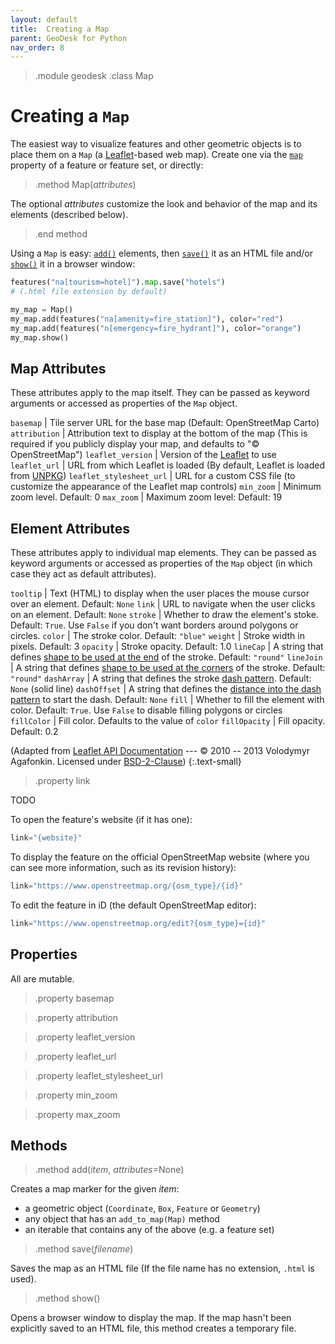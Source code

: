 ```yaml
---
layout: default
title:  Creating a Map
parent: GeoDesk for Python
nav_order: 8
---
```


> .module geodesk
> .class Map
 
# Creating a `Map`

The easiest way to visualize features and other geometric objects is to place them on a `Map` (a [Leaflet](https://www.leafletjs.com)-based web map). Create one via the [`map`](#Feature.map) property of a feature or feature set, or directly:

> .method Map(*attributes*)
 
The optional *attributes* customize the look and behavior of the map and its elements (described below).

> .end method

Using a `Map` is easy: [`add()`](#Map.add) elements, then [`save()`](#Map.save) it as an HTML file and/or [`show()`](#Map.show) it in a browser window:

```python
features("na[tourism=hotel]").map.save("hotels")
# (.html file extension by default)

my_map = Map()
my_map.add(features("na[amenity=fire_station]"), color="red")
my_map.add(features("n[emergency=fire_hydrant]"), color="orange")
my_map.show()
```

## Map Attributes

These attributes apply to the map itself. They can be passed as keyword arguments or accessed as properties of the `Map` object. 

`basemap` | Tile server URL for the base map (Default: OpenStreetMap Carto)
`attribution` | Attribution text to display at the bottom of the map (This is          required if you publicly display your map, and defaults to "&copy; OpenStreetMap") 
`leaflet_version` | Version of the [Leaflet](https://www.leafletjs.com) to use
`leaflet_url` | URL from which Leaflet is loaded (By default, Leaflet is loaded from [UNPKG](https://www.unpkg.com/))
`leaflet_stylesheet_url` | URL for a custom CSS file (to customize the appearance of the Leaflet map controls)
`min_zoom` | Minimum zoom level. Default: 0
`max_zoom` | Maximum zoom level: Default: 19

## Element Attributes

These attributes apply to individual map elements. They can be passed as keyword arguments or accessed as properties of the `Map` object (in which case they act as default attributes). 

`tooltip` | Text (HTML) to display when the user places the mouse cursor over an element. Default: `None`
`link` | URL to navigate when the user clicks on an element. Default: `None` 
`stroke` | Whether to draw the element's stoke. Default: `True`. Use `False` if you don't want borders around polygons or circles.
`color` | The stroke color. Default: `"blue"`
`weight` | Stroke width in pixels. Default: 3
`opacity` | Stroke opacity. Default: 1.0
`lineCap` | A string that defines <a href="https://developer.mozilla.org/docs/Web/SVG/Attribute/stroke-linecap">shape to be used at the end</a> of the stroke. Default: `"round"`
`lineJoin` | A string that defines <a href="https://developer.mozilla.org/docs/Web/SVG/Attribute/stroke-linejoin">shape to be used at the corners</a> of the stroke. Default: `"round"`
`dashArray` | A string that defines the stroke <a href="https://developer.mozilla.org/docs/Web/SVG/Attribute/stroke-dasharray">dash pattern</a>. Default: `None` (solid line)
`dashOffset` | A string that defines the [distance into the dash pattern](https://developer.mozilla.org/docs/Web/SVG/Attribute/stroke-dashoffset) to start the dash. Default: `None`
`fill` | Whether to fill the element with color. Default: `True`. Use `False` to disable filling polygons or circles	
`fillColor` | Fill color. Defaults to the value of `color`
`fillOpacity` | Fill opacity. Default: 0.2 

(Adapted from [Leaflet API Documentation](https://leafletjs.com/reference.html#path) --- &copy; 2010 -- 2013 Volodymyr Agafonkin. Licensed under [BSD-2-Clause](https://github.com/Leaflet/Leaflet/blob/main/LICENSE))
{:.text-small}

> .property link

TODO

To open the feature's website (if it has one):

```python
link="{website}"
```

To display the feature on the official OpenStreetMap website (where you can see more information, such as its revision history):

```python
link="https://www.openstreetmap.org/{osm_type}/{id}"
```

To edit the feature in iD (the default OpenStreetMap editor):

```python
link="https://www.openstreetmap.org/edit?{osm_type}={id}"
```

## Properties

All are mutable.

> .property basemap

> .property attribution

> .property leaflet_version

> .property leaflet_url

> .property leaflet_stylesheet_url

> .property min_zoom

> .property max_zoom

## Methods

> .method add(*item*, *attributes*=None)

Creates a map marker for the given *item*:

- a geometric object (`Coordinate`, `Box`, `Feature` or `Geometry`)
- any object that has an `add_to_map(Map)` method
- an iterable that contains any of the above (e.g. a feature set)

> .method save(*filename*)

Saves the map as an HTML file (If the file name has no extension, `.html` is used).

> .method show()

Opens a browser window to display the map. If the map hasn't been explicitly saved to an HTML file, this method creates a temporary file.

